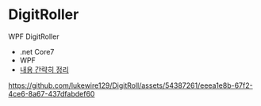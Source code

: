 # DigitRoller
 WPF DigitRoller

- .net Core7
- WPF
- [내용 간략히 정리](https://blog.naver.com/lukewire129/223187637799)



https://github.com/lukewire129/DigitRoll/assets/54387261/eeea1e8b-67f2-4ce6-8a67-437dfabdef60

